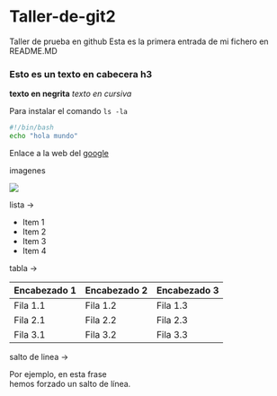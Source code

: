 # Taller-de-git2
Taller de prueba en github 
Esta es la primera entrada de mi fichero en README.MD
### Esto es un texto en cabecera h3
**texto en negrita**
*texto en cursiva*

Para instalar el comando `ls -la`

```bash
#!/bin/bash
echo "hola mundo"
```

Enlace a la web del [google](google.com)


imagenes 


![](https://iescelia.org/web/wp-content/uploads/2012/05/iescelia_1950.jpg)

lista ->

* Item 1
* Item 2
* Item 3
* Item 4

tabla ->

| Encabezado 1 | Encabezado 2 | Encabezado 3 |
|--------------|--------------|--------------|
| Fila 1.1     | Fila 1.2     | Fila 1.3     |
| Fila 2.1     | Fila 2.2     | Fila 2.3     |
| Fila 3.1     | Fila 3.2     | Fila 3.3     |




salto de linea ->

Por ejemplo, en esta frase  
hemos forzado un salto de línea.
